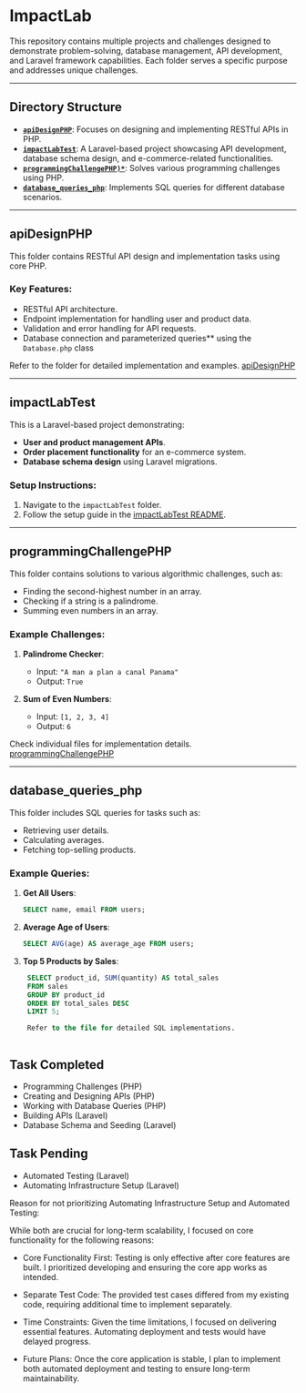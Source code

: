 # ImpactLab

This repository contains multiple projects and challenges designed to demonstrate problem-solving, database management, API development, and Laravel framework capabilities. Each folder serves a specific purpose and addresses unique challenges.

---

## Directory Structure

- **[`apiDesignPHP`](#apiDesignPHP)**: Focuses on designing and implementing RESTful APIs in PHP.
- **[`impactLabTest`](#impactLabTest)**: A Laravel-based project showcasing API development, database schema design, and e-commerce-related functionalities.
- **[`programmingChallengePHP)*`](#programmingChallengePHP)**: Solves various programming challenges using PHP.
- **[`database_queries_php`](#database_queries_php)**: Implements SQL queries for different database scenarios.

---

## apiDesignPHP

This folder contains RESTful API design and implementation tasks using core PHP.

### Key Features:
- RESTful API architecture.
- Endpoint implementation for handling user and product data.
- Validation and error handling for API requests.
- Database connection and parameterized queries** using the `Database.php` class

Refer to the folder for detailed implementation and examples. [apiDesignPHP](apiDesignPHP/README.md)

---

## impactLabTest

This is a Laravel-based project demonstrating:
- **User and product management APIs**.
- **Order placement functionality** for an e-commerce system.
- **Database schema design** using Laravel migrations.

### Setup Instructions:
1. Navigate to the `impactLabTest` folder.
2. Follow the setup guide in the [impactLabTest README](impactLabTest/README.md).

---

## programmingChallengePHP

This folder contains solutions to various algorithmic challenges, such as:
- Finding the second-highest number in an array.
- Checking if a string is a palindrome.
- Summing even numbers in an array.

### Example Challenges:
1. **Palindrome Checker**:
   - Input: `"A man a plan a canal Panama"`
   - Output: `True`

2. **Sum of Even Numbers**:
   - Input: `[1, 2, 3, 4]`
   - Output: `6`

Check individual files for implementation details. [programmingChallengePHP](programmingChallengePHP/README.md)

---

## database_queries_php

This folder includes SQL queries for tasks such as:
- Retrieving user details.
- Calculating averages.
- Fetching top-selling products.

### Example Queries:
1. **Get All Users**:
    ```sql
    SELECT name, email FROM users;
2. **Average Age of Users**:
    ```sql
    SELECT AVG(age) AS average_age FROM users;
3. **Top 5 Products by Sales**:
   ```sql
    SELECT product_id, SUM(quantity) AS total_sales
    FROM sales
    GROUP BY product_id
    ORDER BY total_sales DESC
    LIMIT 5;

    Refer to the file for detailed SQL implementations.



## Task Completed
- Programming Challenges (PHP)
- Creating and Designing APIs (PHP)
- Working with Database Queries (PHP)
- Building APIs (Laravel)
- Database Schema and Seeding (Laravel)


## Task Pending
- Automated Testing (Laravel)
- Automating Infrastructure Setup (Laravel)

Reason for not prioritizing Automating Infrastructure Setup and Automated Testing:

While both are crucial for long-term scalability, I focused on core functionality for the following reasons:

- Core Functionality First: Testing is only effective after core features are built. I prioritized developing and ensuring the core app works as intended.

- Separate Test Code: The provided test cases differed from my existing code, requiring additional time to implement separately.

- Time Constraints: Given the time limitations, I focused on delivering essential features. Automating deployment and tests would have delayed progress.

- Future Plans: Once the core application is stable, I plan to implement both automated deployment and testing to ensure long-term maintainability.

